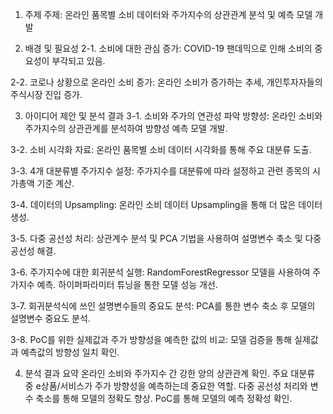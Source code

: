 1. 주제
주제: 온라인 품목별 소비 데이터와 주가지수의 상관관계 분석 및 예측 모델 개발

2. 배경 및 필요성
2-1. 소비에 대한 관심 증가: COVID-19 팬데믹으로 인해 소비의 중요성이 부각되고 있음.

2-2. 코로나 상황으로 온라인 소비 증가: 온라인 소비가 증가하는 추세, 개인투자자들의 주식시장 진입 증가.

3. 아이디어 제안 및 분석 결과
3-1. 소비와 주가의 연관성 파악 방향성: 온라인 소비와 주가지수의 상관관계를 분석하여 방향성 예측 모델 개발.

3-2. 소비 시각화 자료: 온라인 품목별 소비 데이터 시각화를 통해 주요 대분류 도출.

3-3. 4개 대분류별 주가지수 설정: 주가지수를 대분류에 따라 설정하고 관련 종목의 시가총액 기준 계산.

3-4. 데이터의 Upsampling: 온라인 소비 데이터 Upsampling을 통해 더 많은 데이터 생성.

3-5. 다중 공선성 처리: 상관계수 분석 및 PCA 기법을 사용하여 설명변수 축소 및 다중 공선성 해결.

3-6. 주가지수에 대한 회귀분석 실행: RandomForestRegressor 모델을 사용하여 주가지수 예측. 하이퍼파라미터 튜닝을 통한 모델 성능 개선.

3-7. 회귀분석식에 쓰인 설명변수들의 중요도 분석: PCA를 통한 변수 축소 후 모델의 설명변수 중요도 분석.

3-8. PoC를 위한 실제값과 주가 방향성을 예측한 값의 비교: 모델 검증을 통해 실제값과 예측값의 방향성 일치 확인.

4. 분석 결과 요약
온라인 소비와 주가지수 간 강한 양의 상관관계 확인.
주요 대분류 중 e상품/서비스가 주가 방향성을 예측하는데 중요한 역할.
다중 공선성 처리와 변수 축소를 통해 모델의 정확도 향상.
PoC를 통해 모델의 예측 정확성 확인.
